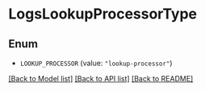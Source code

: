 # LogsLookupProcessorType

## Enum


* `LOOKUP_PROCESSOR` (value: `"lookup-processor"`)


[[Back to Model list]](../README.md#documentation-for-models) [[Back to API list]](../README.md#documentation-for-api-endpoints) [[Back to README]](../README.md)


